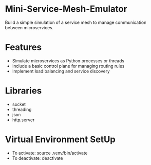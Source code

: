 # Mini-Service-Mesh-Emulator
Build a simple simulation of a service mesh to manage communication between microservices.

# Features 
  * Simulate microservices as Python processes or threads
  * Include a basic control plane for managing routing rules
  * Implement load balancing and service discovery

# Libraries
  - socket
  - threading
  - json
  - http.server

# Virtual Environment SetUp 
  - To activate: source .venv/bin/activate
  - To deactivate: deactivate
  